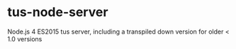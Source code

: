 # tus-node-server
Node.js 4 ES2015 tus server, including a transpiled down version for older &lt; 1.0 versions

